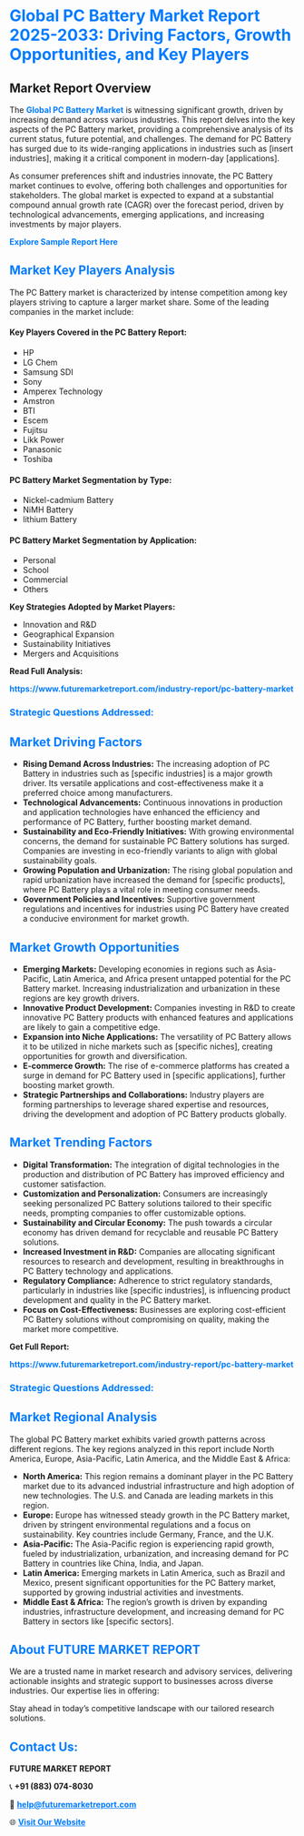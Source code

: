 <h1 style="color: #007BFF;">Global PC Battery Market Report 2025-2033: Driving Factors, Growth Opportunities, and Key Players</h1>

<section id="overview">
<h2>Market Report Overview</h2>
<p>The <a href="https://www.futuremarketreport.com/industry-report/pc-battery-market" style="color: #007BFF; text-decoration: none;"><strong>Global PC Battery Market</strong></a> is witnessing significant growth, driven by increasing demand across various industries. This report delves into the key aspects of the PC Battery market, providing a comprehensive analysis of its current status, future potential, and challenges. The demand for PC Battery has surged due to its wide-ranging applications in industries such as [insert industries], making it a critical component in modern-day [applications].</p>
<p>As consumer preferences shift and industries innovate, the PC Battery market continues to evolve, offering both challenges and opportunities for stakeholders. The global market is expected to expand at a substantial compound annual growth rate (CAGR) over the forecast period, driven by technological advancements, emerging applications, and increasing investments by major players.</p>
</section>

<section id="overview">
<p><a href="https://www.futuremarketreport.com/request-sample/reportId=54945" style="color: #007BFF; text-decoration: none;"><strong>Explore Sample Report Here</strong></a></p>
</section>

<section id="key-players">
<h2 style="color: #007BFF;">Market Key Players Analysis</h2>
<p>The PC Battery market is characterized by intense competition among key players striving to capture a larger market share. Some of the leading companies in the market include:</p>
<h4>Key Players Covered in the PC Battery Report:</h4>
<ul><li>HP</li><li>LG Chem</li><li>Samsung SDI</li><li>Sony</li><li>Amperex Technology</li><li>Amstron</li><li>BTI</li><li>Escem</li><li>Fujitsu</li><li>Likk Power</li><li>Panasonic</li><li>Toshiba</li></ul>
<h4>PC Battery Market Segmentation by Type:</h4>
<ul><li>Nickel-cadmium Battery</li><li>NiMH Battery</li><li>lithium Battery</li></ul>

<h4>PC Battery Market Segmentation by Application:</h4>
<ul><li>Personal</li><li>School</li><li>Commercial</li><li>Others</li></ul>
<p><strong>Key Strategies Adopted by Market Players:</strong></p>
<ul>
<li>Innovation and R&D</li>
<li>Geographical Expansion</li>
<li>Sustainability Initiatives</li>
<li>Mergers and Acquisitions</li>
</ul>
</section>

<section>
<p><strong>Read Full Analysis: </strong></p><a href="https://www.futuremarketreport.com/industry-report/pc-battery-market" style="color: #007BFF; text-decoration: none;"><strong>https://www.futuremarketreport.com/industry-report/pc-battery-market</strong></a>
<h3 style="color: #007BFF;">Strategic Questions Addressed:</h3>
</section>

<section id="driving-factors">
<h2 style="color: #007BFF;">Market Driving Factors</h2>
<ul>
<li><strong>Rising Demand Across Industries:</strong> The increasing adoption of PC Battery in industries such as [specific industries] is a major growth driver. Its versatile applications and cost-effectiveness make it a preferred choice among manufacturers.</li>
<li><strong>Technological Advancements:</strong> Continuous innovations in production and application technologies have enhanced the efficiency and performance of PC Battery, further boosting market demand.</li>
<li><strong>Sustainability and Eco-Friendly Initiatives:</strong> With growing environmental concerns, the demand for sustainable PC Battery solutions has surged. Companies are investing in eco-friendly variants to align with global sustainability goals.</li>
<li><strong>Growing Population and Urbanization:</strong> The rising global population and rapid urbanization have increased the demand for [specific products], where PC Battery plays a vital role in meeting consumer needs.</li>
<li><strong>Government Policies and Incentives:</strong> Supportive government regulations and incentives for industries using PC Battery have created a conducive environment for market growth.</li>
</ul>
</section>

<section id="growth-opportunities">
<h2 style="color: #007BFF;">Market Growth Opportunities</h2>
<ul>
<li><strong>Emerging Markets:</strong> Developing economies in regions such as Asia-Pacific, Latin America, and Africa present untapped potential for the PC Battery market. Increasing industrialization and urbanization in these regions are key growth drivers.</li>
<li><strong>Innovative Product Development:</strong> Companies investing in R&D to create innovative PC Battery products with enhanced features and applications are likely to gain a competitive edge.</li>
<li><strong>Expansion into Niche Applications:</strong> The versatility of PC Battery allows it to be utilized in niche markets such as [specific niches], creating opportunities for growth and diversification.</li>
<li><strong>E-commerce Growth:</strong> The rise of e-commerce platforms has created a surge in demand for PC Battery used in [specific applications], further boosting market growth.</li>
<li><strong>Strategic Partnerships and Collaborations:</strong> Industry players are forming partnerships to leverage shared expertise and resources, driving the development and adoption of PC Battery products globally.</li>
</ul>
</section>

<section id="trending-factors">
<h2 style="color: #007BFF;">Market Trending Factors</h2>
<ul>
<li><strong>Digital Transformation:</strong> The integration of digital technologies in the production and distribution of PC Battery has improved efficiency and customer satisfaction.</li>
<li><strong>Customization and Personalization:</strong> Consumers are increasingly seeking personalized PC Battery solutions tailored to their specific needs, prompting companies to offer customizable options.</li>
<li><strong>Sustainability and Circular Economy:</strong> The push towards a circular economy has driven demand for recyclable and reusable PC Battery solutions.</li>
<li><strong>Increased Investment in R&D:</strong> Companies are allocating significant resources to research and development, resulting in breakthroughs in PC Battery technology and applications.</li>
<li><strong>Regulatory Compliance:</strong> Adherence to strict regulatory standards, particularly in industries like [specific industries], is influencing product development and quality in the PC Battery market.</li>
<li><strong>Focus on Cost-Effectiveness:</strong> Businesses are exploring cost-efficient PC Battery solutions without compromising on quality, making the market more competitive.</li>
</ul>
</section>

<section>
<p><strong>Get Full Report: </strong></p><a href="https://www.futuremarketreport.com/industry-report/pc-battery-market" style="color: #007BFF; text-decoration: none;"><strong>https://www.futuremarketreport.com/industry-report/pc-battery-market</strong></a>
<h3 style="color: #007BFF;">Strategic Questions Addressed:</h3>
</section>


<section id="regional-analysis">
<h2 style="color: #007BFF;">Market Regional Analysis</h2>
<p>The global PC Battery market exhibits varied growth patterns across different regions. The key regions analyzed in this report include North America, Europe, Asia-Pacific, Latin America, and the Middle East & Africa:</p>
<ul>
<li><strong>North America:</strong> This region remains a dominant player in the PC Battery market due to its advanced industrial infrastructure and high adoption of new technologies. The U.S. and Canada are leading markets in this region.</li>
<li><strong>Europe:</strong> Europe has witnessed steady growth in the PC Battery market, driven by stringent environmental regulations and a focus on sustainability. Key countries include Germany, France, and the U.K.</li>
<li><strong>Asia-Pacific:</strong> The Asia-Pacific region is experiencing rapid growth, fueled by industrialization, urbanization, and increasing demand for PC Battery in countries like China, India, and Japan.</li>
<li><strong>Latin America:</strong> Emerging markets in Latin America, such as Brazil and Mexico, present significant opportunities for the PC Battery market, supported by growing industrial activities and investments.</li>
<li><strong>Middle East & Africa:</strong> The region’s growth is driven by expanding industries, infrastructure development, and increasing demand for PC Battery in sectors like [specific sectors].</li>
</ul>
</section>

<footer>
<h2 style="color: #007BFF;">About FUTURE MARKET REPORT</h2>
<p>We are a trusted name in market research and advisory services, delivering actionable insights and strategic support to businesses across diverse industries. Our expertise lies in offering:</p>

<p>Stay ahead in today’s competitive landscape with our tailored research solutions.</p>

<h2 style="color: #007BFF;">Contact Us:</h2>
<p><strong>FUTURE MARKET REPORT</strong></p>
<p>📞 <strong>+91 (883) 074-8030</strong></p>
<p>📧 <strong><a href="mailto:help@futuremarketreport.com" style="color: #007BFF;">help@futuremarketreport.com</a></strong></p>
<p>🌐 <strong><a href="https://www.futuremarketreport.com/" style="color: #007BFF;">Visit Our Website</a></strong></p>
</footer>
